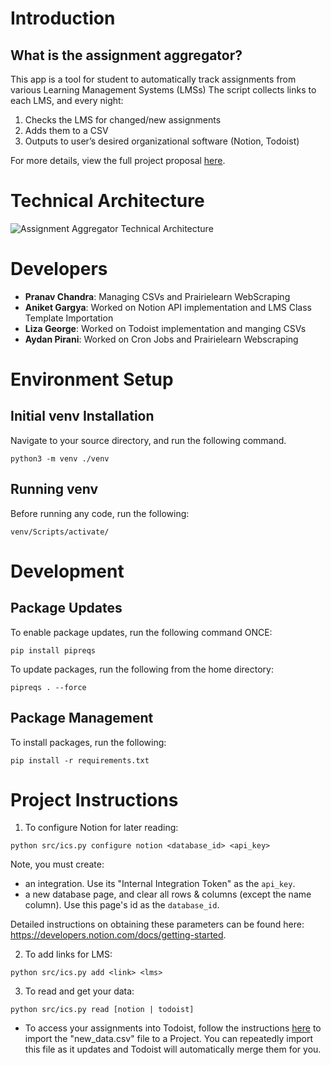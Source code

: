 # Introduction

## What is the assignment aggregator?

This app is a tool for student to automatically track assignments from various Learning Management Systems (LMSs)
The script collects links to each LMS, and every night:
1. Checks the LMS for changed/new assignments
2. Adds them to a CSV
3. Outputs to user’s desired organizational software (Notion, Todoist)

For more details, view the full project proposal [here](https://docs.google.com/document/d/11tW3iIdZ00Cd8Xq5P4tplL_t9j92ZpPJzZsiI4TeLOs/edit).

# Technical Architecture

![Assignment Aggregator Technical Architecture](https://user-images.githubusercontent.com/89665603/166554516-cf9de560-f453-44bc-9c2c-648ea701ee01.png)

# Developers

- **Pranav Chandra**: Managing CSVs and Prairielearn WebScraping
- **Aniket Gargya**: Worked on Notion API implementation and LMS Class Template Importation
- **Liza George**: Worked on Todoist implementation and manging CSVs
- **Aydan Pirani**: Worked on Cron Jobs and Prairielearn Webscraping

# Environment Setup

## Initial venv Installation

Navigate to your source directory, and run the following command.

```
python3 -m venv ./venv
```

## Running venv

Before running any code, run the following:

```
venv/Scripts/activate/
```

# Development


## Package Updates

To enable package updates, run the following command ONCE: 
```
pip install pipreqs
```

To update packages, run the following from the home directory:
```
pipreqs . --force
```

## Package Management

To install packages, run the following:

```
pip install -r requirements.txt
```

# Project Instructions

1. To configure Notion for later reading:
```
python src/ics.py configure notion <database_id> <api_key>
```

Note, you must create:
- an integration. Use its "Internal Integration Token" as the `api_key`.
- a new database page, and clear all rows & columns (except the name column). Use this page's id as the `database_id`.

Detailed instructions on obtaining these parameters can be found here: https://developers.notion.com/docs/getting-started.

2. To add links for LMS:
```
python src/ics.py add <link> <lms>
```

3. To read and get your data:
```
python src/ics.py read [notion | todoist]
```
 - To access your assignments into Todoist, follow the instructions [here](https://todoist.com/help/articles/importing-or-exporting-project-templates#importing-project-templates-from-a-csv-file) to import the "new_data.csv" file to a Project. You can repeatedly import this file as it updates and Todoist will automatically merge them for you.
